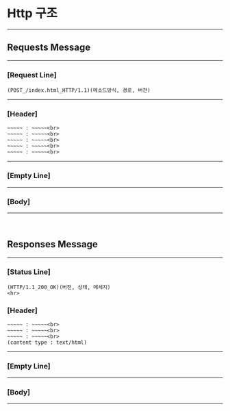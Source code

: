 # Http 구조

<hr>

## Requests Message

<hr>

### [Request Line] <br>

```
(POST_/index.html_HTTP/1.1)(메소드방식, 경로, 버전)
```
<hr>

### [Header]<br>

```
~~~~~ : ~~~~~<br>
~~~~~ : ~~~~~<br>
~~~~~ : ~~~~~<br>
~~~~~ : ~~~~~<br>
~~~~~ : ~~~~~<br>
```

<hr>

### [Empty Line]

<hr>

### [Body]

<hr>
<br>

## Responses Message

<hr>

### [Status Line]<br>

```
(HTTP/1.1_200_OK)(버전, 상태, 메세지)
<hr>
```

### [Header]<br>

```
~~~~~ : ~~~~~<br>
~~~~~ : ~~~~~<br>
~~~~~ : ~~~~~<br>
(content type : text/html)
```

<hr>

### [Empty Line]

<hr>

### [Body]

<hr>
